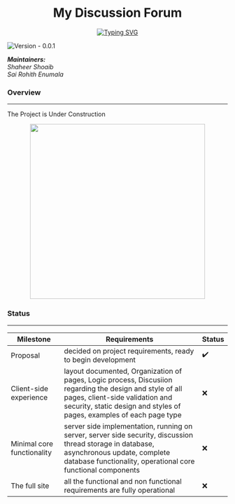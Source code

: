 
<h1 align="center">My Discussion Forum</h1>
<p align = "center"><a href="https://git.io/typing-svg"><img src="https://readme-typing-svg.herokuapp.com?font=Fira+Code&pause=1000&color=040E13&center=true&width=435&lines=COSC+360+Web+Programming+-+Project" alt="Typing SVG" /></a><p>

![Version - 0.0.1](https://img.shields.io/badge/version-pending-lightgrey?style=for-the-badge)

_**Maintainers:** <br />
Shaheer Shoaib
<br />
 Sai Rohith Enumala_
  
  
### Overview
 <hr>
The Project is Under Construction
 <br>
 
 <p align="center">

<img src="https://media1.giphy.com/media/8KWG2s3MR6SXbjccBO/giphy.gif?cid=ecf05e47pl9vi5sjnrem8einqiuiiye523y34t3xa1md8mjz&rid=giphy.gif" width = 400 height = 400>
   
 </p>
  
  
 ### Status
  <hr>

  
  | Milestone | Requirements | Status|
|--|--|--|
| Proposal | decided on project requirements, ready to begin development | ✔️|
| Client-side experience | layout documented, Organization of pages, Logic process, Discusiion regarding the design and style of all pages, client-side validation and security, static design and styles of pages, examples of each page type | ❌|
| Minimal core functionality | server side implementation, running on server, server side security, discussion thread storage in database, asynchronous update, complete database functionality, operational core functional components | ❌|
| The full site|all the functional and non functional requirements are fully operational| ❌|
